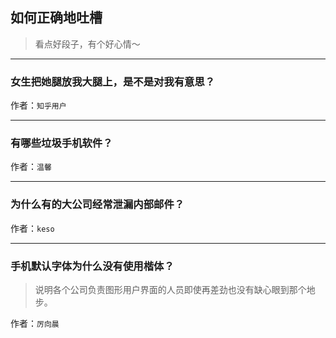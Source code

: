 ## 如何正确地吐槽

> 看点好段子，有个好心情～


 
---

### 女生把她腿放我大腿上，是不是对我有意思？

> 


作者：`知乎用户`

---

### 有哪些垃圾手机软件？

> 


作者：`温馨`

---

### 为什么有的大公司经常泄漏内部邮件？

> 


作者：`keso`

---

### 手机默认字体为什么没有使用楷体？

> 说明各个公司负责图形用户界面的人员即使再差劲也没有缺心眼到那个地步。


作者：`厉向晨`